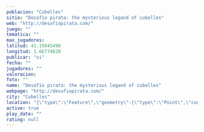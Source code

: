 ```yaml
---
poblacion: "Cubelles"
sitio: "Desafío pirata: the mysterious legand of cubelles"
web: "http://desafiopirata.com/"
juego: ""
tematica: ""
max_jugadores: 
latitud: 41.19945490
longitud: 1.66774620
publicar: "si"
fecha: ""
jugadores: ""
valoracion: 
foto: ""
name: "Desafío pirata: the mysterious legand of cubelles"
webpage: "http://desafiopirata.com/"
city: "Cubelles"
location: "{\"type\":\"Feature\",\"geometry\":{\"type\":\"Point\",\"coordinates\":[1.6677462,41.1994549]}}"
active: true
play_date: ""
rating: null
---
```

